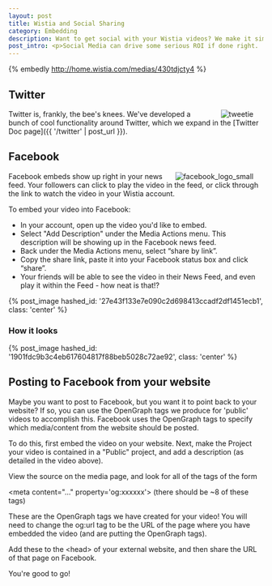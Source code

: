 ```yaml
---
layout: post
title: Wistia and Social Sharing
category: Embedding
description: Want to get social with your Wistia videos? We make it simple to share and track your videos on your favorite social media sites, such as Facebook and Twitter.
post_intro: <p>Social Media can drive some serious ROI if done right.  Vehicles like Facebook and Twitter can be used to spread a business message effectively, especially if delivered in an easy to consume and share way.  The best way to do that is with video - it's perfect for social media attention spans, so it tends to 'travel' better than blocks of text.</p><p>Now that you've got your video uploaded to Wistia, how do you share it and track the performance on Social Media sites?  This tutorial will help.  The two services we're focused on here are Facebook and Twitter.</p>
---
```


{% embedly http://home.wistia.com/medias/430tdjcty4 %}

## Twitter

<div class="post_image" style="margin: 0 20px; float:right; border:none;"><img src="http://embed.wistia.com/deliveries/3a67076d7972f84eebc61d1eb890300e6850e9c3.png" alt="tweetie" /></div>

Twitter is, frankly, the bee's knees. We've developed a bunch of cool functionality
around Twitter, which we expand in the [Twitter Doc page]({{ '/twitter' | post_url }}).

## Facebook

<div class="post_image" style="margin: 0 20px; float:right;border:none;"><img src="http://embed.wistia.com/deliveries/d135791934d06deb1e7e5d5894e71a12019ecad4.png" alt="facebook_logo_small" /></div>

Facebook embeds show up right in your news feed.  Your followers can click to play the video in the feed, or click through the link to watch the video in your Wistia account.

To embed your video into Facebook:

*  In your account, open up the video you'd like to embed.
*  Select "Add Description" under the <span class="action_menu">Media Actions</span> menu.  This description will be showing up in the Facebook news feed.
*  Back under the <span class="action_menu">Media Actions</span> menu, select “share by link”.
*  Copy the share link, paste it into your Facebook status box and click “share”.
*  Your friends will be able to see the video in their News Feed, and even play it within the Feed - how neat is that!?

{% post_image hashed_id: '27e43f133e7e090c2d698413ccadf2df1451ecb1', class: 'center' %}

### How it looks

{% post_image hashed_id: '1901fdc9b3c4eb617604817f88beb5028c72ae92', class: 'center' %}

## Posting to Facebook from your website

Maybe you want to post to Facebook, but you want it to point back to your website?  If so, you can use the OpenGraph tags we produce for 'public' videos to accomplish this. Facebook uses the OpenGraph tags to specify which media/content from the website should be posted.

To do this, first embed the video on your website.  Next, make the Project your video is contained in a "Public" project, and add a description (as detailed in the video above).

View the source on the media page, and look for all of the tags of the form

<span class="code">&lt;meta content="..." property='og:xxxxxx'&gt;</span> (there should be ~8 of these tags)

These are the OpenGraph tags we have created for your video! You will need to change the og:url tag to be the URL of the page where you have embedded the video (and are putting the OpenGraph tags).

Add these to the <span class="code">&lt;head&gt;</span> of your external website, and then share the URL of that page on Facebook.

You're good to go!




